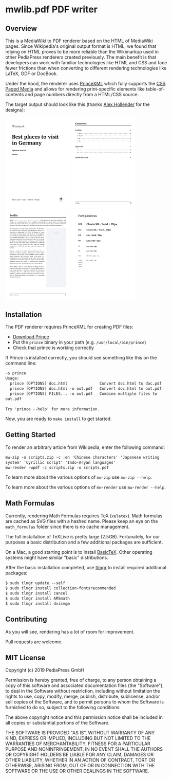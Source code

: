 # mwlib.pdf PDF writer

## Overview
This is a MediaWiki to PDF renderer based on the HTML of MediaWiki pages. Since Wikipedia's original output format is HTML, we found that relying on HTML proves to be more reliable than the Wikimarkup used in other PediaPress renderers created previously. The main benefit is that developers can work with familiar technologies like HTML and CSS and face fewer frictions than when converting to different rendering technologies like LaTeX, ODF or DocBook.

Under the hood, the renderer uses [PrinceXML](https://www.princexml.com/) which fully supports the [CSS Paged Media](https://www.w3.org/TR/css-page-3/) and allows for rendering print-specific elements like table-of-contents and page numbers directly from a HTML/CSS source.

The target output should look like this (thanks [Alex Hollender](https://meta.wikimedia.org/wiki/User:AHollender_(WMF)) 
for the designs):

<div>
 <kbd><img src="assets/wikipedia_design_templates/01-Cover.jpg" alt="cover" width="200"></kbd>
 <kbd><img src="assets/wikipedia_design_templates/02-Contents.jpg" alt="Contents" width="200"></kbd>
 <kbd><img src="assets/wikipedia_design_templates/03-Article.jpg" alt="Article" width="200"></kbd>
 <kbd><img src="assets/wikipedia_design_templates/04-FontGuidelines.jpg" alt="Font Guidelines" width="200"></kbd>
<div>
 
## Installation

The PDF renderer requires PrinceXML for creating PDF files:
* [Download Prince](https://www.princexml.com/download/)
* Put the `prince` binary in your path (e.g. `/usr/local/bin/prince`)
* Check that prince is working correctly

If Prince is installed correctly, you should see something like this on the command line:
```
~$ prince
Usage:
  prince [OPTIONS] doc.html              Convert doc.html to doc.pdf
  prince [OPTIONS] doc.html -o out.pdf   Convert doc.html to out.pdf
  prince [OPTIONS] FILES... -o out.pdf   Combine multiple files to out.pdf

Try 'prince --help' for more information.

```

Now, you are ready to `make install` to get started.

## Getting Started
To render an arbitrary article from Wikipedia, enter the following command:
```
mw-zip -o scripts.zip -c :en 'Chinese characters' 'Japanese writing system' 'Cyrillic script' 'Indo-Aryan languages'
mw-render -wpdf -c scripts.zip -o scripts.pdf
```

To learn more about the various options of `mw-zip` use `mw-zip --help`. 

To learn more about the various options of `mw-render` use `mw-render --help`.

## Math Formulas
Currently, rendering Math Formulas requires TeX (`xelatex`). Math formulas are cached as SVG files 
with a hashed name. Please keep an eye on the `math_formulas` folder since there is no cache 
management.

The full installation of TeXLive is pretty large (2.5GB). Fortunately, for our purposes 
a basic distribution and a few additional packages are sufficient.

On a Mac, a good starting point is to install [BasicTeX](https://tug.org/mactex/morepackages.html).
Other operating systems might have similar "basic" distributions.

After the basic installation completed, use [tlmgr](https://www.tug.org/texlive/tlmgr.html) to install required additional packages:
```
$ sudo tlmgr update --self
$ sudo tlmgr install collection-fontsrecommended
$ sudo tlmgr install cancel
$ sudo tlmgr install AMSmath
$ sudo tlmgr install dvisvgm
``` 

## Contributing
As you will see, rendering has a lot of room for improvement.

Pull requests are welcome.
 
## MIT License

Copyright (c) 2019 PediaPress GmbH

Permission is hereby granted, free of charge, to any person obtaining a copy
of this software and associated documentation files (the "Software"), to deal
in the Software without restriction, including without limitation the rights
to use, copy, modify, merge, publish, distribute, sublicense, and/or sell
copies of the Software, and to permit persons to whom the Software is
furnished to do so, subject to the following conditions:

The above copyright notice and this permission notice shall be included in all
copies or substantial portions of the Software.

THE SOFTWARE IS PROVIDED "AS IS", WITHOUT WARRANTY OF ANY KIND, EXPRESS OR
IMPLIED, INCLUDING BUT NOT LIMITED TO THE WARRANTIES OF MERCHANTABILITY,
FITNESS FOR A PARTICULAR PURPOSE AND NONINFRINGEMENT. IN NO EVENT SHALL THE
AUTHORS OR COPYRIGHT HOLDERS BE LIABLE FOR ANY CLAIM, DAMAGES OR OTHER
LIABILITY, WHETHER IN AN ACTION OF CONTRACT, TORT OR OTHERWISE, ARISING FROM,
OUT OF OR IN CONNECTION WITH THE SOFTWARE OR THE USE OR OTHER DEALINGS IN THE
SOFTWARE.
